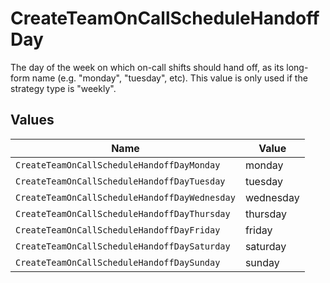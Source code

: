 # CreateTeamOnCallScheduleHandoffDay

The day of the week on which on-call shifts should hand off, as its long-form name (e.g. "monday", "tuesday", etc). This value is only used if the strategy type is "weekly".


## Values

| Name                                          | Value                                         |
| --------------------------------------------- | --------------------------------------------- |
| `CreateTeamOnCallScheduleHandoffDayMonday`    | monday                                        |
| `CreateTeamOnCallScheduleHandoffDayTuesday`   | tuesday                                       |
| `CreateTeamOnCallScheduleHandoffDayWednesday` | wednesday                                     |
| `CreateTeamOnCallScheduleHandoffDayThursday`  | thursday                                      |
| `CreateTeamOnCallScheduleHandoffDayFriday`    | friday                                        |
| `CreateTeamOnCallScheduleHandoffDaySaturday`  | saturday                                      |
| `CreateTeamOnCallScheduleHandoffDaySunday`    | sunday                                        |
